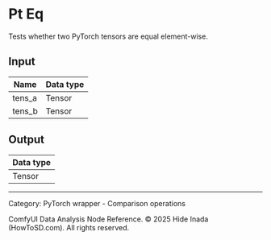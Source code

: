 # Pt Eq
Tests whether two PyTorch tensors are equal element-wise.

## Input
| Name | Data type |
|---|---|
| tens_a | Tensor |
| tens_b | Tensor |

## Output
| Data type |
|---|
| Tensor |

<HR>
Category: PyTorch wrapper - Comparison operations

ComfyUI Data Analysis Node Reference. © 2025 Hide Inada (HowToSD.com). All rights reserved.
